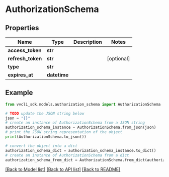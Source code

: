 # AuthorizationSchema


## Properties

Name | Type | Description | Notes
------------ | ------------- | ------------- | -------------
**access_token** | **str** |  | 
**refresh_token** | **str** |  | [optional] 
**type** | **str** |  | 
**expires_at** | **datetime** |  | 

## Example

```python
from vvcli_sdk.models.authorization_schema import AuthorizationSchema

# TODO update the JSON string below
json = "{}"
# create an instance of AuthorizationSchema from a JSON string
authorization_schema_instance = AuthorizationSchema.from_json(json)
# print the JSON string representation of the object
print(AuthorizationSchema.to_json())

# convert the object into a dict
authorization_schema_dict = authorization_schema_instance.to_dict()
# create an instance of AuthorizationSchema from a dict
authorization_schema_from_dict = AuthorizationSchema.from_dict(authorization_schema_dict)
```
[[Back to Model list]](../README.md#documentation-for-models) [[Back to API list]](../README.md#documentation-for-api-endpoints) [[Back to README]](../README.md)


